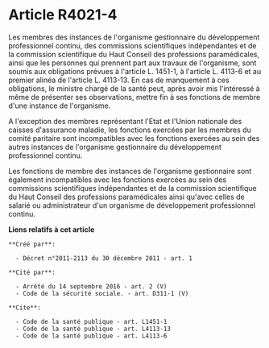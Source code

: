 # Article R4021-4

Les membres des instances de l'organisme gestionnaire du développement professionnel continu, des commissions scientifiques
indépendantes et de la commission scientifique du Haut Conseil des professions paramédicales, ainsi que les personnes qui
prennent part aux travaux de l'organisme, sont soumis aux obligations prévues à l'article L. 1451-1, à l'article L. 4113-6 et
au premier alinéa de l'article L. 4113-13. En cas de manquement à ces obligations, le ministre chargé de la santé peut, après
avoir mis l'intéressé à même de présenter ses observations, mettre fin à ses fonctions de membre d'une instance de
l'organisme. 

A l'exception des membres représentant l'Etat et l'Union nationale des caisses d'assurance maladie, les fonctions exercées
par les membres du comité paritaire sont incompatibles avec les fonctions exercées au sein des autres instances de
l'organisme gestionnaire du développement professionnel continu. 

Les fonctions de membre des instances de l'organisme gestionnaire sont également incompatibles avec les fonctions exercées au
sein des commissions scientifiques indépendantes et de la commission scientifique du Haut Conseil des professions
paramédicales ainsi qu'avec celles de salarié ou administrateur d'un organisme de développement professionnel continu.

**Liens relatifs à cet article**

	**Créé par**:

	  - Décret n°2011-2113 du 30 décembre 2011 - art. 1

	**Cité par**:

	  - Arrêté du 14 septembre 2016 - art. 2 (V)
	  - Code de la sécurité sociale. - art. D311-1 (V)

	**Cite**:

	  - Code de la santé publique - art. L1451-1
	  - Code de la santé publique - art. L4113-13
	  - Code de la santé publique - art. L4113-6
